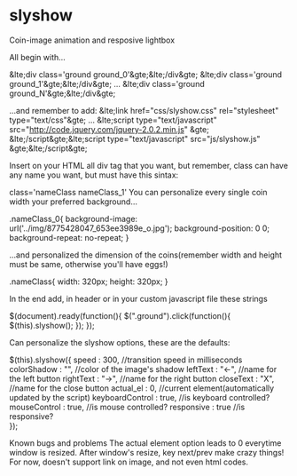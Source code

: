 slyshow
=======

Coin-image animation and resposive lightbox

All begin with...

&lte;div class='ground ground_0'&gte;&lte;/div&gte;
&lte;div class='ground ground_1'&gte;&lte;/div&gte;
...
&lte;div class='ground ground_N'&gte;&lte;/div&gte;

...and remember to add:
&lte;link href="css/slyshow.css" rel="stylesheet" type="text/css"&gte;
...
&lte;script type="text/javascript" src="http://code.jquery.com/jquery-2.0.2.min.js" &gte;
&lte;/script&gte;&lte;script type="text/javascript" src="js/slyshow.js" &gte;&lte;/script&gte;

Insert on your HTML all div tag that you want, but remember, class can have any name you want, but must have this sintax:

class='nameClass nameClass_1'
You can personalize every single coin width your preferred background...

.nameClass_0{
	background-image: url('../img/8775428047_653ee3989e_o.jpg');
	background-position: 0 0;
	background-repeat: no-repeat;
}

...and personalized the dimension of the coins(remember width and height must be same, otherwise you'll have eggs!)

.nameClass{
	width: 320px;
	height: 320px;
}

In the end add, in header or in your custom javascript file these strings

$(document).ready(function(){
	$(".ground").click(function(){
		$(this).slyshow();
	});
});

Can personalize the slyshow options, these are the defaults:

$(this).slyshow({
    speed		: 300,			//transition speed in milliseconds
    colorShadow		: "",			//color of the image's shadow
    leftText		: "←",			//name for the left button
    rightText		: "→",			//name for the right button
    closeText		: "X",			//name for the close button
    actual_el		: 0,			//current element(automatically updated by the script)
    keyboardControl	: true,			//is keyboard controlled?
    mouseControl	: true,			//is mouse controlled?
    responsive		: true			//is responsive?	  	
});

Known bugs and problems
The actual element option leads to 0 everytime window is resized.
After window's resize, key next/prev make crazy things!
For now, doesn't support link on image, and not even html codes.